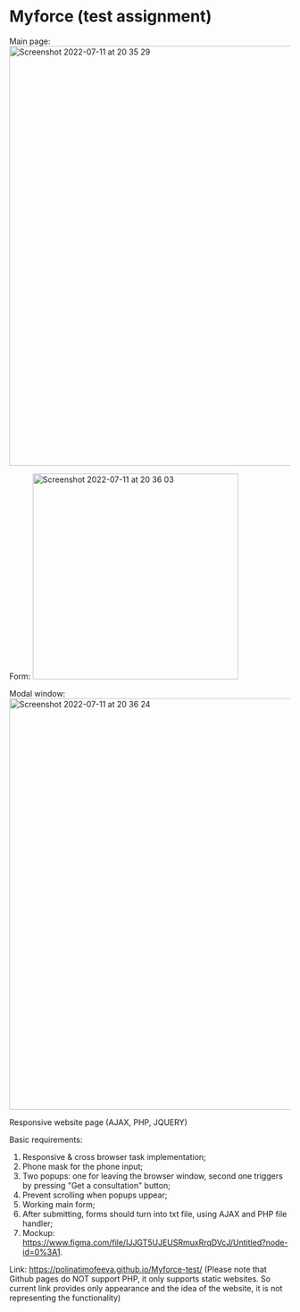 # Myforce (test assignment)

Main page:
<img width="751" alt="Screenshot 2022-07-11 at 20 35 29" src="https://user-images.githubusercontent.com/88159970/178324060-dc917f8f-17c9-4ddb-9b92-75d881c8d2c9.png">

Form: 
<img width="368" alt="Screenshot 2022-07-11 at 20 36 03" src="https://user-images.githubusercontent.com/88159970/178324135-45d988a8-9dd3-41e7-ae2f-d1a422c2850e.png">

Modal window:
<img width="736" alt="Screenshot 2022-07-11 at 20 36 24" src="https://user-images.githubusercontent.com/88159970/178324195-e97cb162-7e91-4061-815e-ada1ac83313b.png">


Responsive website page (AJAX, PHP, JQUERY)

Basic requirements: 
1. Responsive & cross browser task implementation;
2. Phone mask for the phone input;
3. Two popups: one for leaving the browser window, second one triggers by pressing "Get a consultation" button;
4. Prevent scrolling when popups uppear;
5. Working main form;
6. After submitting, forms should turn into txt file, using AJAX and PHP file handler;
7. Mockup: https://www.figma.com/file/IJJGT5UJEUSRmuxRrqDVcJ/Untitled?node-id=0%3A1.



Link: https://polinatimofeeva.github.io/Myforce-test/ (Please note that Github pages do NOT support PHP, it only supports static websites. So current link provides only appearance and the idea of the website, it is not representing the functionality)
